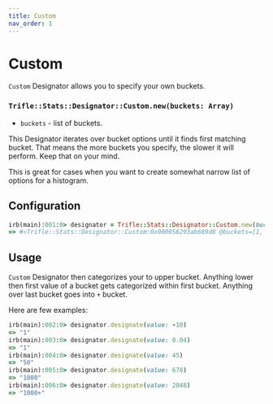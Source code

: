 ```yaml
---
title: Custom
nav_order: 1
---
```


# Custom

`Custom` Designator allows you to specify your own buckets.

### `Trifle::Stats::Designator::Custom.new(buckets: Array)`
- `buckets` - list of buckets.

This Designator iterates over bucket options until it finds first matching bucket. That means the more buckets you specify, the slower it will perform. Keep that on your mind.

This is great for cases when you want to create somewhat narrow list of options for a histogram.

## Configuration

```ruby
irb(main):001:0> designator = Trifle::Stats::Designator::Custom.new(buckets: [1, 10, 20, 50, 100, 200, 500, 1000])
=> #<Trifle::Stats::Designator::Custom:0x000056293ab689d8 @buckets=[1, 10, 20, 50, 100, 200, 500, 1000]>
```

## Usage

`Custom` Designator then categorizes your to upper bucket. Anything lower then first value of a bucket gets categorized within first bucket. Anything over last bucket goes into `+` bucket.

Here are few examples:

```ruby
irb(main):002:0> designator.designate(value: -10)
=> "1"
irb(main):003:0> designator.designate(value: 0.04)
=> "1"
irb(main):004:0> designator.designate(value: 45)
=> "50"
irb(main):005:0> designator.designate(value: 678)
=> "1000"
irb(main):006:0> designator.designate(value: 2048)
=> "1000+"
```
